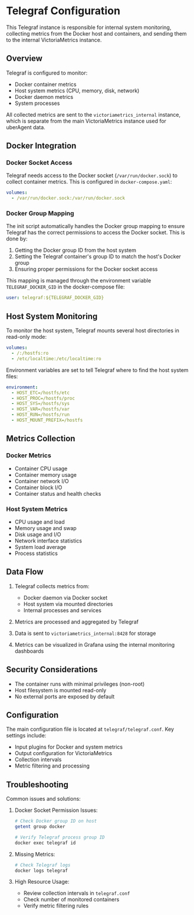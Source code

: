 # Telegraf Configuration

This Telegraf instance is responsible for internal system monitoring, collecting metrics from the Docker host and containers, and sending them to the internal VictoriaMetrics instance.

## Overview

Telegraf is configured to monitor:
- Docker container metrics
- Host system metrics (CPU, memory, disk, network)
- Docker daemon metrics
- System processes

All collected metrics are sent to the `victoriametrics_internal` instance, which is separate from the main VictoriaMetrics instance used for uberAgent data.

## Docker Integration

### Docker Socket Access

Telegraf needs access to the Docker socket (`/var/run/docker.sock`) to collect container metrics. This is configured in `docker-compose.yaml`:

```yaml
volumes:
  - /var/run/docker.sock:/var/run/docker.sock
```

### Docker Group Mapping

The init script automatically handles the Docker group mapping to ensure Telegraf has the correct permissions to access the Docker socket. This is done by:

1. Getting the Docker group ID from the host system
2. Setting the Telegraf container's group ID to match the host's Docker group
3. Ensuring proper permissions for the Docker socket access

This mapping is managed through the environment variable `TELEGRAF_DOCKER_GID` in the docker-compose file:

```yaml
user: telegraf:${TELEGRAF_DOCKER_GID}
```

## Host System Monitoring

To monitor the host system, Telegraf mounts several host directories in read-only mode:

```yaml
volumes:
  - /:/hostfs:ro
  - /etc/localtime:/etc/localtime:ro
```

Environment variables are set to tell Telegraf where to find the host system files:

```yaml
environment:
  - HOST_ETC=/hostfs/etc
  - HOST_PROC=/hostfs/proc
  - HOST_SYS=/hostfs/sys
  - HOST_VAR=/hostfs/var
  - HOST_RUN=/hostfs/run
  - HOST_MOUNT_PREFIX=/hostfs
```

## Metrics Collection

### Docker Metrics
- Container CPU usage
- Container memory usage
- Container network I/O
- Container block I/O
- Container status and health checks

### Host System Metrics
- CPU usage and load
- Memory usage and swap
- Disk usage and I/O
- Network interface statistics
- System load average
- Process statistics

## Data Flow

1. Telegraf collects metrics from:
   - Docker daemon via Docker socket
   - Host system via mounted directories
   - Internal processes and services

2. Metrics are processed and aggregated by Telegraf

3. Data is sent to `victoriametrics_internal:8428` for storage

4. Metrics can be visualized in Grafana using the internal monitoring dashboards

## Security Considerations

- The container runs with minimal privileges (non-root)
- Host filesystem is mounted read-only
- No external ports are exposed by default

## Configuration

The main configuration file is located at `telegraf/telegraf.conf`. Key settings include:

- Input plugins for Docker and system metrics
- Output configuration for VictoriaMetrics
- Collection intervals
- Metric filtering and processing

## Troubleshooting

Common issues and solutions:

1. Docker Socket Permission Issues:
   ```bash
   # Check Docker group ID on host
   getent group docker

   # Verify Telegraf process group ID
   docker exec telegraf id
   ```

2. Missing Metrics:
   ```bash
   # Check Telegraf logs
   docker logs telegraf


3. High Resource Usage:
   - Review collection intervals in `telegraf.conf`
   - Check number of monitored containers
   - Verify metric filtering rules
